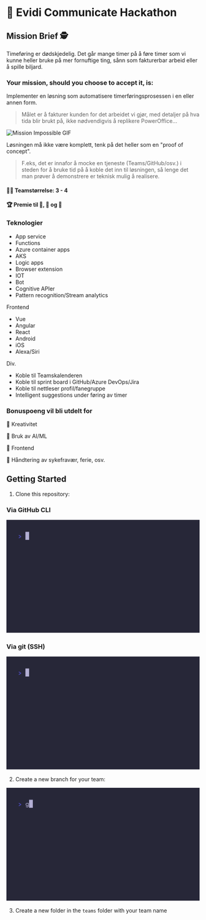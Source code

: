 # 🚀 Evidi Communicate Hackathon

## Mission Brief 🕵️

Timeføring er dødskjedelig. Det går mange timer på å føre timer som vi kunne heller bruke på mer fornuftige ting, sånn som fakturerbar arbeid eller å spille biljard.

### Your mission, should you choose to accept it, is:

Implementer en løsning som automatisere timerføringsprosessen i en eller annen form.
> Målet er å fakturer kunden for det arbeidet vi gjør, med detaljer på hva tida blir brukt på, ikke nødvendigvis å replikere PowerOffice...

![Mission Impossible GIF](https://media2.giphy.com/media/Ty6dsAaERhyWA/giphy.gif?cid=790b7611ee0839612b6a2c3b07a95d57c310155f138683ed&rid=giphy.gif&ct=g)

Løsningen må ikke være komplett, tenk på det heller som en "proof of concept".
> F.eks, det er innafor å mocke en tjeneste (Teams/GitHub/osv.) i steden for å bruke tid på å koble det inn til løsningen, så lenge det man prøver å demonstrere er teknisk mulig å realisere.

#### 👩‍💻 Teamstørrelse: 3 - 4

#### 🏆 Premie til 🥇, 🥈 og 🥉

### Teknologier

- App service
- Functions
- Azure container apps
- AKS
- Logic apps
- Browser extension
- IOT
- Bot
- Cognitive APIer
- Pattern recognition/Stream analytics

Frontend

- Vue
- Angular
- React
- Android
- iOS
- Alexa/Siri

Div.

- Koble til Teamskalenderen
- Koble til sprint board i GitHub/Azure DevOps/Jira
- Koble til nettleser profil/fanegruppe
- Intelligent suggestions under føring av timer

### Bonuspoeng vil bli utdelt for

👾 Kreativitet

👾 Bruk av AI/ML

👾 Frontend

👾 Håndtering av sykefravær, ferie, osv.

## Getting Started

1. Clone this repository:

### Via GitHub CLI

![clone-gh-vhs](./tapes/clone-gh.gif)

### Via git (SSH)

![clone-ssh-vhs](./tapes/clone-ssh.gif)

2. Create a new branch for your team:

![create-branch-vhs](./tapes/create-branch.gif)

3. Create a new folder in the `teams` folder with your team name
